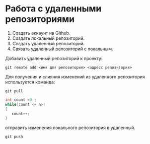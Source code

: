 # Работа с удаленными репозиториями

1. Создать аккаунт на Github.
2. Создать локальный репозиторий.
3. Создать удаленный репозиторий.
4. Связать удаленный репозиторий с локальным.

 Добавить удаленный репозиторий к проекту:
 ```
 git remote add <имя для репозитория> <адресс репозитория>
 ```
 
 Для получения и слияния изменений из удаленного репозитория используется команда:
 ```
 git pull
 ```

 ```C#
 int count =0 ;
 while(count <= n>)
 {
    count++;
 }
```

отправить изменения локального репозитория в удаленный.
```
git push
```
